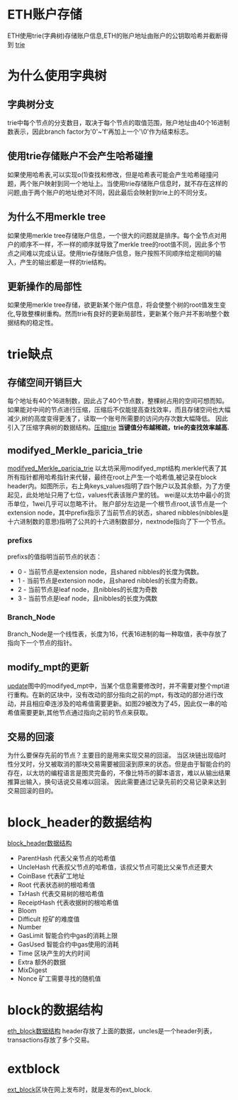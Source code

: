 # ETH账户存储
ETH使用trie(字典树)存储账户信息,ETH的账户地址由账户的公钥取哈希并截断得到
[trie](pic/tries.png)

# 为什么使用字典树
## 字典树分支
trie中每个节点的分支数目，取决于每个节点的取值范围，账户地址由40个16进制数表示，因此branch factor为'0'~'f'再加上一个'\0'作为结束标志。
## 使用trie存储账户不会产生哈希碰撞
如果使用哈希表,可以实现o(1)查找和修改，但是哈希表可能会产生哈希碰撞问题，两个账户映射到同一个地址上。当使用trie存储账户信息时，就不存在这样的问题,由于两个账户的地址绝对不同，因此最后会映射到trie上的不同分支。
## 为什么不用merkle tree
如果使用merkle tree存储账户信息，一个很大的问题就是排序。每个全节点对用户的顺序不一样，不一样的顺序就导致了merkle tree的root值不同，因此多个节点之间难以完成认证。使用trie存储账户信息，账户按照不同顺序给定相同的输入，产生的输出都是一样的trie结构。

## 更新操作的局部性
如果使用merkle tree存储，欲更新某个账户信息，将会使整个树的root值发生变化,导致整棵树重构。然而trie有良好的更新局部性，更新某个账户并不影响整个数据结构的稳定性。

# trie缺点
## 存储空间开销巨大
每个地址有40个16进制数，因此占了40个节点数，整棵树占用的空间可想而知。如果能对中间的节点进行压缩，压缩后不仅能提高查找效率，而且存储空间也大幅减少,树的高度变得更浅了，读取一个账号所需要的访问内存次数大幅降低。
因此引入了压缩字典树的数据结构。[压缩trie](pic/压缩字典树.png)
**当键值分布越稀疏，trie的查找效率越高.** 

## modifyed_Merkle_paricia_trie
[modifyed_Merkle_paricia_trie](pic/modify_mpt.png)
以太坊采用modifyed_mpt结构.merkle代表了其所有指针都用哈希指针来代替，最终在root上产生一个哈希值,被记录在block header内。如图所示，右上角keys_values指明了四个账户以及其余额，为了方便起见，此处地址只用了七位，values代表该账户里的钱。
wei是以太坊中最小的货币单位，1wei几乎可以忽略不计。
账户部分左边是一个根节点root,该节点是一个extension node，其中prefix指示了当前节点的状态，shared nibbles(nibbles是十六进制数的意思)指明了公共的十六进制数部分，nextnode指向了下一个节点。
### prefixs
prefixs的值指明当前节点的状态：
+ 0 - 当前节点是extension node，且shared nibbles的长度为偶数。
+ 1 - 当前节点是extension node，且shared nibbles的长度为奇数。
+ 2 - 当前节点是leaf node，且nibbles的长度为奇数
+ 3 - 当前节点是leaf node，且nibbles的长度为偶数
### Branch_Node
Branch_Node是一个线性表，长度为16，代表16进制的每一种取值，表中存放了指向下一个节点的指针。

## modify_mpt的更新
[update](pic/upadte_of_mpt.png)图中的modifyed_mpt中，当某个信息需要修改时，并不需要对整个mpt进行重构。在新的区块中，没有改动的部分指向之前的mpt，有改动的部分进行改动，并且相应牵连涉及的哈希值需要更新。如图29被改为了45，因此仅一串的哈希值需要更新,其他节点通过指向之前的节点来获取。

## 交易的回滚
为什么要保存先前的节点？主要目的是用来实现交易的回滚。
当区块链出现临时性分叉时，分叉被取消的那块交易需要被回滚到原来的状态。但是由于智能合约的存在，以太坊的编程语言是图灵完备的，不像比特币的脚本语言，难以从输出结果推算出输入，换句话说交易难以回滚。
因此需要通过记录先前的交易记录来达到交易回滚的目的。

# block_header的数据结构
[block_header数据结构](pic/以太坊blockheader.png)
+ ParentHash 代表父亲节点的哈希值
+ UncleHash 代表叔父节点的哈希值，该叔父节点可能比父亲节点还要大
+ CoinBase 代表矿工地址
+ Root 代表状态树的根哈希值
+ TxHash 代表交易树的根哈希值
+ ReceiptHash 代表收据树的根哈希值
+ Bloom 
+ Difficult 挖矿的难度值
+ Number
+ GasLimit 智能合约中gas的消耗上限
+ GasUsed 智能合约中gas使用的消耗
+ Time 区块产生的大约时间
+ Extra 额外的数据
+ MixDigest
+ Nonce 矿工需要寻找的随机值

# block的数据结构
[eth_block数据结构](pic/eth_block.png)
header存放了上面的数据，uncles是一个header列表，transactions存放了多个交易。

# extblock
[ext_block](pic/ext_block.png)区块在网上发布时，就是发布的ext_block.